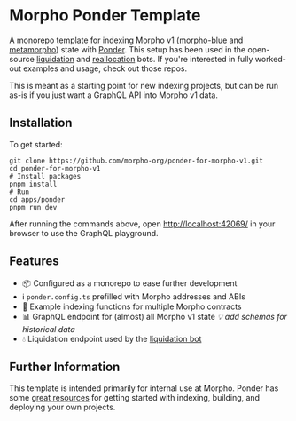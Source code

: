 # Morpho Ponder Template

A monorepo template for indexing Morpho v1 ([morpho-blue](https://github.com/morpho-org/morpho-blue) and [metamorpho](https://github.com/morpho-org/metamorpho-v1.1))
state with [Ponder](https://ponder.sh). This setup has been used in the open-source [liquidation](https://github.com/morpho-org/morpho-blue-liquidation-bot) and
[reallocation](https://github.com/morpho-org/morpho-blue-reallocation-bot) bots. If you're interested in fully worked-out examples and usage, check out those repos.

This is meant as a starting point for new indexing projects, but can be run as-is if you just want a GraphQL API into Morpho v1 data.

## Installation

To get started:

```shell
git clone https://github.com/morpho-org/ponder-for-morpho-v1.git
cd ponder-for-morpho-v1
# Install packages
pnpm install
# Run
cd apps/ponder
pnpm run dev
```

After running the commands above, open [http://localhost:42069/](http://localhost:42069/) in your browser to use the GraphQL playground.

## Features

- 📦 Configured as a monorepo to ease further development
- ℹ️ `ponder.config.ts` prefilled with Morpho addresses and ABIs
- 💾 Example indexing functions for multiple Morpho contracts
- 📊 GraphQL endpoint for (almost) all Morpho v1 state _💡 add schemas for historical data_
- 💧 Liquidation endpoint used by the [liquidation bot](https://github.com/morpho-org/morpho-blue-liquidation-bot)

## Further Information

This template is intended primarily for internal use at Morpho. Ponder has some [great resources](https://ponder.sh/docs/get-started)
for getting started with indexing, building, and deploying your own projects.
